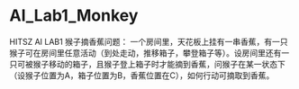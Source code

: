 # AI_Lab1_Monkey
HITSZ AI LAB1
猴子摘香蕉问题：
一个房间里，天花板上挂有一串香蕉，有一只猴子可在房间里任意活动（到处走动，推移箱子，攀登箱子等）。设房间里还有一只可被猴子移动的箱子，且猴子登上箱子时才能摘到香蕉，问猴子在某一状态下（设猴子位置为A，箱子位置为B，香蕉位置在C），如何行动可摘取到香蕉。
